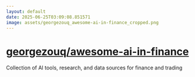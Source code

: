 ```yaml
---
layout: default
date: 2025-06-25T03:09:08.851571
image: assets/georgezouq_awesome-ai-in-finance_cropped.png
---
```


# [georgezouq/awesome-ai-in-finance](https://github.com/georgezouq/awesome-ai-in-finance)

Collection of AI tools, research, and data sources for finance and trading
